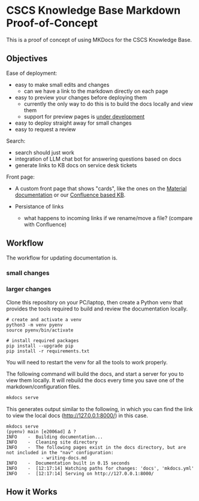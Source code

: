# CSCS Knowledge Base Markdown Proof-of-Concept

This is a proof of concept of using MKDocs for the CSCS Knowledge Base.

## Objectives

Ease of deployment:
* easy to make small edits and changes
    * can we have a link to the markdown directly on each page
* easy to preview your changes before deploying them
    * currently the only way to do this is to build the docs locally and view them
    * support for preview pages is [under development](https://github.com/orgs/community/discussions/7730)
* easy to deploy straight away for small changes
* easy to request a review

Search:
* search should just work
* integration of LLM chat bot for answering questions based on docs
* generate links to KB docs on service desk tickets

Front page:
* A custom front page that shows "cards", like the ones on the [Material documentation](https://squidfunk.github.io/mkdocs-material/) or our [Confluence based KB](https://squidfunk.github.io/mkdocs-material/).

* Persistance of links
    * what happens to incoming links if we rename/move a file? (compare with Confluence)

## Workflow

The workflow for updating documentation is.

### small changes

### larger changes

Clone this repository on your PC/laptop, then create a Python venv that provides the tools required to build and review the documentation locally.

```
# create and activate a venv
python3 -m venv pyenv
source pyenv/bin/activate

# install required packages
pip install --upgrade pip
pip install -r requirements.txt
```

You will need to restart the venv for all the tools to work properly.

The following command will build the docs, and start a server for you to view them locally. It will rebuild the docs every time you save one of the markdown/configuration files.

```bash
mkdocs serve
```

This generates output similar to the following, in which you can find the link to view the local docs (http://127.0.0.1:8000/) in this case.

```
mkdocs serve                                                                                                  (pyenv) main [e2006ad] Δ ?
INFO    -  Building documentation...
INFO    -  Cleaning site directory
INFO    -  The following pages exist in the docs directory, but are not included in the "nav" configuration:
             - writing-docs.md
INFO    -  Documentation built in 0.15 seconds
INFO    -  [12:17:14] Watching paths for changes: 'docs', 'mkdocs.yml'
INFO    -  [12:17:14] Serving on http://127.0.0.1:8000/
```

## How it Works
